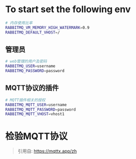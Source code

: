# To start set the following env
```bash
# 内存使用比率
RABBITMQ_VM_MEMORY_HIGH_WATERMARK=0.9
RABBITMQ_DEFAULT_VHOST=/
```
## 管理员
```bash
# web管理的用户及密码
RABBITMQ_USER=username
RABBITMQ_PASSWORD=password
```

## MQTT协议的插件
```bash
# MQTT插件相关的授权 
RABBITMQ_MQTT_USER=username
RABBITMQ_MQTT_PASSWORD=password
RABBITMQ_MQTT_VHOST=vhost1
```

# 检验MQTT协议 
> 引用自: https://mqttx.app/zh
